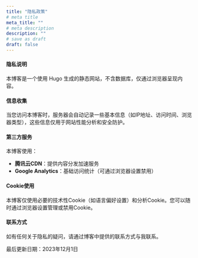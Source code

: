```yaml
---
title: "隐私政策"
# meta title
meta_title: ""
# meta description
description: ""
# save as draft
draft: false
---
```


#### 隐私说明

本博客是一个使用 Hugo 生成的静态网站，不含数据库，仅通过浏览器呈现内容。

#### 信息收集

当您访问本博客时，服务器会自动记录一些基本信息（如IP地址、访问时间、浏览器类型），这些信息仅用于网站性能分析和安全防护。

#### 第三方服务

本博客使用：
- **腾讯云CDN**：提供内容分发加速服务
- **Google Analytics**：基础访问统计（可通过浏览器设置禁用）

#### Cookie使用

本博客仅使用必要的技术性Cookie（如语言偏好设置）和分析Cookie。您可以随时通过浏览器设置管理或禁用Cookie。

#### 联系方式

如有任何关于隐私的疑问，请通过博客中提供的联系方式与我联系。

最后更新日期：2023年12月1日